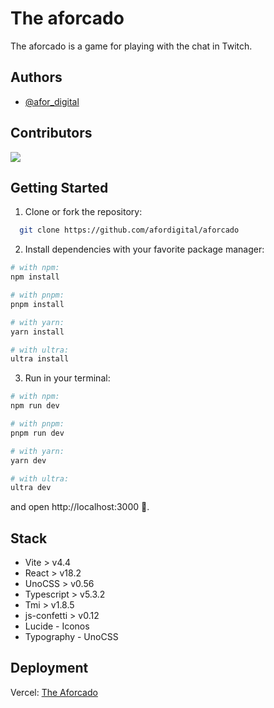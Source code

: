# The aforcado

The aforcado is a game for playing with the chat in Twitch.

## Authors

- [@afor_digital](https://www.github.com/afordigital)

## Contributors

<a href="https://github.com/afordigital/aforcado/graphs/contributors">
  <img src="https://contrib.rocks/image?repo=afordigital/aforcado" />
</a>

## Getting Started

1. Clone or fork the repository:

```bash
  git clone https://github.com/afordigital/aforcado
```

2. Install dependencies with your favorite package manager:

```bash
# with npm:
npm install

# with pnpm:
pnpm install

# with yarn:
yarn install

# with ultra:
ultra install
```

3. Run in your terminal:

```bash
# with npm:
npm run dev

# with pnpm:
pnpm run dev

# with yarn:
yarn dev

# with ultra:
ultra dev
```

and open http://localhost:3000 🌺.

## Stack

- Vite > v4.4
- React > v18.2
- UnoCSS > v0.56
- Typescript > v5.3.2
- Tmi > v1.8.5
- js-confetti > v0.12
- Lucide - Iconos
- Typography - UnoCSS

## Deployment

Vercel: [The Aforcado](https://aforcado.vercel.app)
